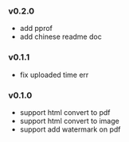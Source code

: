 ### v0.2.0
- add pprof
- add chinese readme doc
### v0.1.1
- fix uploaded time err
### v0.1.0
- support html convert to pdf
- support html convert to image
- support add watermark on pdf
